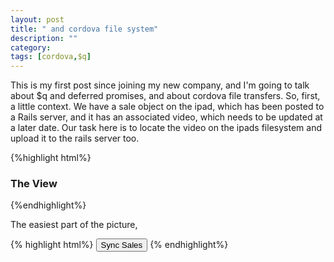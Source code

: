 ```yaml
---
layout: post
title: " and cordova file system"
description: ""
category: 
tags: [cordova,$q]
---
```


This is my first post since joining my new company, and I'm going to talk about $q and deferred promises, and about cordova file transfers. So, first, a little context. We have a sale object on the ipad, which has been posted to a Rails server, and it has an associated video, which needs to be updated at a later date. Our task here is to locate the video on the ipads filesystem and upload it to the rails server too.

{%highlight html%}
<h3>The View</h3>
{%endhighlight%}

The easiest part of the picture,

{% highlight html%}
<button ng-if="filtered.length > 0" class="button button-block button-balanced item item-icon-left" ng-click="syncAllSales()">Sync Sales</button>
 <ion-item ng-repeat="sale in sales">
  <span ng-show="!sale.videoSyncStatus"><i class="icon-1g assertive fa fa-video-camera"></i></span>
{% endhighlight%}
